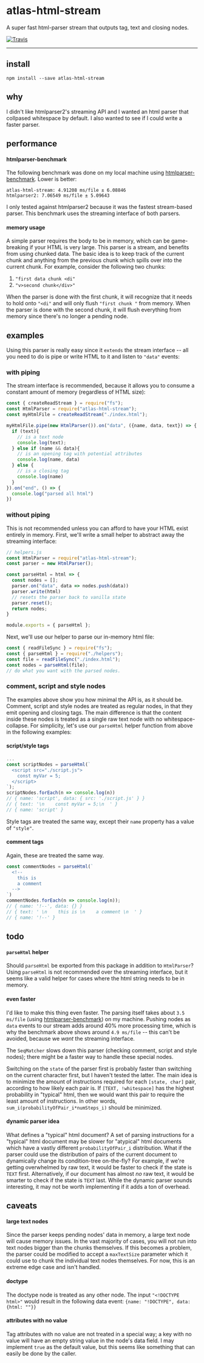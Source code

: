 # atlas-html-stream

A super fast html-parser stream that outputs tag, text and closing nodes.

[![Travis](https://img.shields.io/travis/atlassubbed/atlas-html-stream.svg)](https://travis-ci.org/atlassubbed/atlas-html-stream)

---

## install 

```
npm install --save atlas-html-stream
```

## why

I didn't like htmlparser2's streaming API and I wanted an html parser that collpased whitespace by default. I also wanted to see if I could write a faster parser. 

## performance

#### htmlparser-benchmark

The following benchmark was done on my local machine using [htmlparser-benchmark](https://github.com/AndreasMadsen/htmlparser-benchmark). Lower is better:

```
atlas-html-stream: 4.91208 ms/file ± 6.08846
htmlparser2: 7.06549 ms/file ± 5.09643
```

I only tested against htmlparser2 because it was the fastest stream-based parser. This benchmark uses the streaming interface of both parsers.

#### memory usage

A simple parser requires the body to be in memory, which can be game-breaking if your HTML is very large. This parser is a stream, and benefits from using chunked data. The basic idea is to keep track of the current chunk and anything from the previous chunk which spills over into the current chunk. For example, consider the following two chunks:

  1. `"first data chunk <di"`
  2. `"v>second chunk</div>"`

When the parser is done with the first chunk, it will recognize that it needs to hold onto `"<di"` and will only flush `"first chunk "` from memory. When the parser is done with the second chunk, it will flush everything from memory since there's no longer a pending node.

## examples 

Using this parser is really easy since it `extends` the stream interface -- all you need to do is pipe or write HTML to it and listen to `"data"` events:

### with piping

The stream interface is recommended, because it allows you to consume a constant amount of memory (regardless of HTML size):

```javascript
const { createReadStream } = require("fs");
const HtmlParser = require("atlas-html-stream");
const myHtmlFile = createReadStream("./index.html");

myHtmlFile.pipe(new HtmlParser()).on("data", ({name, data, text}) => {
  if (text){
    // is a text node
    console.log(text);
  } else if (name && data){
    // is an opening tag with potential attributes
    console.log(name, data)
  } else {
    // is a closing tag
    console.log(name)
  }
}).on("end", () => {
  console.log("parsed all html")
})

```

### without piping

This is not recommended unless you can afford to have your HTML exist entirely in memory. First, we'll write a small helper to abstract away the streaming interface:

```javascript
// helpers.js
const HtmlParser = require("atlas-html-stream");
const parser = new HtmlParser();

const parseHtml = html => {
  const nodes = [];
  parser.on("data", data => nodes.push(data))
  parser.write(html)
  // resets the parser back to vanilla state
  parser.reset();
  return nodes;
}

module.exports = { parseHtml };
```

Next, we'll use our helper to parse our in-memory html file:

```javascript
const { readFileSync } = require("fs");
const { parseHtml } = require("./helpers");
const file = readFileSync("./index.html");
const nodes = parseHtml(file);
// do what you want with the parsed nodes.
```

### comment, script and style nodes

The examples above show you how minimal the API is, as it should be. Comment, script and style nodes are treated as regular nodes, in that they emit opening and closing tags. The main difference is that the content inside these nodes is treated as a single raw text node with no whitespace-collapse. For simplicity, let's use our `parseHtml` helper function from above in the following examples:

#### script/style tags

```javascript
...
const scriptNodes = parseHtml(`
  <script src="./script.js">
    const myVar = 5;
  </script>
`);
scriptNodes.forEach(n => console.log(n))
// { name: 'script', data: { src: './script.js' } }
// { text: '\n    const myVar = 5;\n  ' }
// { name: 'script' }
```

Style tags are treated the same way, except their `name` property has a value of `"style"`.

#### comment tags

Again, these are treated the same way.

```javascript
const commentNodes = parseHtml(`
  <!-- 
    this is 
    a comment 
  -->
`)
commentNodes.forEach(n => console.log(n));
// { name: '!--', data: {} }
// { text: ' \n    this is \n    a comment \n  ' }
// { name: '!--' }
```

## todo

#### `parseHtml` helper

Should `parseHtml` be exported from this package in addition to `HtmlParser`? Using `parseHtml` is not recommended over the streaming interface, but it seems like a valid helper for cases where the html string needs to be in memory.

#### even faster

I'd like to make this thing even faster. The parsing itself takes about `3.5 ms/file` (using [htmlparser-benchmark](https://github.com/AndreasMadsen/htmlparser-benchmark)) on my machine. Pushing nodes as `data` events to our stream adds around 40% more processing time, which is why the benchmark above shows around `4.9 ms/file` -- this can't be avoided, because we *want* the streaming interface. 

The `SeqMatcher` slows down this parser (checking comment, script and style nodes); there might be a faster way to handle these special nodes.

Switching on the `state` of the parser first is probably faster than switching on the current character first, but I haven't tested the latter. The main idea is to minimize the amount of instructions required for each `[state, char]` pair, according to how likely each pair is. If `[TEXT, !whitespace]` has the highest probability in "typical" html, then we would want this pair to require the least amount of instructions. In other words, `sum_i(probabilityOfPair_i*numSteps_i)` should be minimized.

#### dynamic parser idea

What defines a "typical" html document? A set of parsing instructions for a "typical" html document may be slower for "atypical" html documents which have a vastly different `probabilityOfPair_i` distribution. What if the parser could use the distribution of pairs of the current document to dynamically change its condition-tree on-the-fly? For example, if we're getting overwhelmed by raw text, it would be faster to check if the state is `TEXT` first. Alternatively, if our document has almost *no* raw text, it would be smarter to check if the state is `TEXT` last. While the dynamic parser sounds interesting, it may not be worth implementing if it adds a ton of overhead.

## caveats

#### large text nodes

Since the parser keeps pending nodes' data in memory, a large text node will cause memory issues. In the vast majority of cases, you will not run into text nodes bigger than the chunks themselves. If this becomes a problem, the parser could be modified to accept a `maxTextSize` parameter which it could use to chunk the individual text nodes themselves. For now, this is an extreme edge case and isn't handled.

#### doctype

The doctype node is treated as any other node. The input `"<!DOCTYPE html>"` would result in the following data event: `{name: "!DOCTYPE", data: {html: ""}}`

#### attributes with no value

Tag attributes with no value are not treated in a special way; a key with no value will have an empty string value in the node's data field. I may implement `true` as the default value, but this seems like something that can easily be done by the caller.

